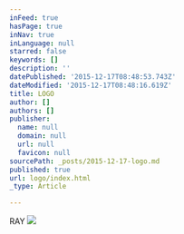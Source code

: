 ```yaml
---
inFeed: true
hasPage: true
inNav: true
inLanguage: null
starred: false
keywords: []
description: ''
datePublished: '2015-12-17T08:48:53.743Z'
dateModified: '2015-12-17T08:48:16.619Z'
title: LOGO
author: []
authors: []
publisher:
  name: null
  domain: null
  url: null
  favicon: null
sourcePath: _posts/2015-12-17-logo.md
published: true
url: logo/index.html
_type: Article

---
```

RAY
![](https://the-grid-user-content.s3-us-west-2.amazonaws.com/4ca4f5aa-ac65-492f-ba14-b2292693130d.jpg)
